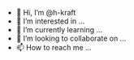 - 👋 Hi, I’m @h-kraft
- 👀 I’m interested in ...
- 🌱 I’m currently learning ...
- 💞️ I’m looking to collaborate on ...
- 📫 How to reach me ...

<!---
h-kraft/h-kraft is a ✨ special ✨ repository because its `README.md` (this file) appears on your GitHub profile.
You can click the Preview link to take a look at your changes.
--->
